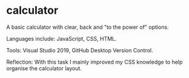 # calculator
A basic calculator with clear, back and "to the power of" options.

Languages include: 
	JavaScript, 
	CSS,
	HTML.

Tools:
	Visual Studio 2019,
	GitHub Desktop Version Control.

Reflection: 
	With this task I mainly improved my CSS knowledge to help organise the calculator layout. 
